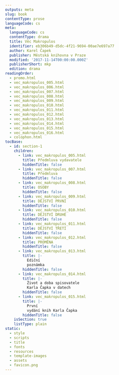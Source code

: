 ```yaml
---
outputs: meta
slug: book
contentType: prose
languageCode: cs
meta:
  languageCode: cs
  contentType: drama
  title: Věc Makropulos
  identifier: eb306b49-d5dc-4f21-9694-00ae7e697a77
  author: Karel Čapek
  publisher: Městská knihovna v Praze
  modified: '2017-11-14T00:00:00.000Z'
  publisherShort: mkp
  edition: drama
readingOrder:
  - promo.html
  - vec_makropulos_005.html
  - vec_makropulos_006.html
  - vec_makropulos_007.html
  - vec_makropulos_008.html
  - vec_makropulos_009.html
  - vec_makropulos_010.html
  - vec_makropulos_011.html
  - vec_makropulos_012.html
  - vec_makropulos_013.html
  - vec_makropulos_014.html
  - vec_makropulos_015.html
  - vec_makropulos_016.html
  - colophon.html
tocBase:
  - id: section-1
    children:
      - link: vec_makropulos_005.html
        title: Předmluva vydavatele
        hiddenTitle: false
      - link: vec_makropulos_007.html
        title: Předmluva
        hiddenTitle: false
      - link: vec_makropulos_008.html
        title: OSOBY
        hiddenTitle: false
      - link: vec_makropulos_009.html
        title: DĚJSTVÍ PRVNÍ
        hiddenTitle: false
      - link: vec_makropulos_010.html
        title: DĚJSTVÍ DRUHÉ
        hiddenTitle: false
      - link: vec_makropulos_011.html
        title: DĚJSTVÍ TŘETÍ
        hiddenTitle: false
      - link: vec_makropulos_012.html
        title: PROMĚNA
        hiddenTitle: false
      - link: vec_makropulos_013.html
        title: |-
          Ediční
          poznámka
        hiddenTitle: false
      - link: vec_makropulos_014.html
        title: |-
          Život a doba spisovatele
          Karla Čapka v datech
        hiddenTitle: false
      - link: vec_makropulos_015.html
        title: |-
          První
          vydání knih Karla Čapka
        hiddenTitle: false
    isSection: true
    listType: plain
static:
  - style
  - scripts
  - title
  - fonts
  - resources
  - template-images
  - assets
  - favicon.png
---
```

